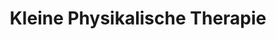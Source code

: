 ---
title: "Kleine Physikalische Therapie"
url: /hamburg/kleine-physikalische-therapie/
shop: Massage
---